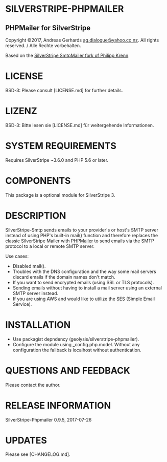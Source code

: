 SILVERSTRIPE-PHPMAILER
======================

PHPMailer for SilverStripe
--------------------------
Copyright ©2017, Andreas Gerhards <ag.dialogue@yahoo.co.nz>.
All rights reserved. / Alle Rechte vorbehalten.

Based on the [SilverStripe SmtpMailer fork of Philipp Krenn](https://github.com/xeraa/silverstripe-smtp.git).

# LICENSE
BSD-3: Please consult [LICENSE.md] for further details.

# LIZENZ
BSD-3: Bitte lesen sie [LICENSE.md] für weitergehende Informationen.

# SYSTEM REQUIREMENTS
Requires SilverStripe ~3.6.0 and PHP 5.6 or later.

# COMPONENTS
This package is a optional module for SilverStripe 3.

# DESCRIPTION
SilverStripe-Smtp sends emails to your provider's or host's SMTP server instead of using PHP's built-in mail() function and therefore replaces the classic SilverStripe Mailer with [PHPMailer](https://github.com/PHPMailer/PHPMailer) to send emails via the SMTP protocol to a local or remote SMTP server.

Use cases:
* Disabled mail().
* Troubles with the DNS configuration and the way some mail servers discard emails if the domain names don't match.
* If you want to send encrypted emails (using SSL or TLS protocols).
* Sending emails without having to install a mail server using an external SMTP server instead.
* If you are using AWS and would like to utilize the SES (Simple Email Service).

# INSTALLATION
* Use packagist depndency (geolysis/silverstripe-phpmailer).
* Configure the module using _config.php.model. Without any configuration the fallback is localhost without authentication.

# QUESTIONS AND FEEDBACK
Please contact the author.

# RELEASE INFORMATION
SilverStripe-Phpmailer 0.9.5, 
2017-07-26

# UPDATES
Please see [CHANGELOG.md].
